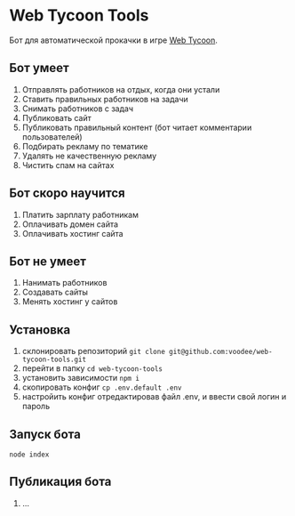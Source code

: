 # Web Tycoon Tools

Бот для автоматической прокачки в игре [Web Tycoon](https://game.web-tycoon.com).

## Бот умеет

1. Отправлять работников на отдых, когда они устали
2. Ставить правильных работников на задачи
3. Снимать работников с задач
4. Публиковать сайт
5. Публиковать правильный контент (бот читает комментарии пользователей)
6. Подбирать рекламу по тематике
7. Удалять не качественную рекламу
8. Чистить спам на сайтах

## Бот скоро научится

1. Платить зарплату работникам
2. Оплачивать домен сайта
3. Оплачивать хостинг сайта

## Бот не умеет

1. Нанимать работников
2. Создавать сайты
3. Менять хостинг у сайтов

## Установка

1. склонировать репозиторий `git clone git@github.com:voodee/web-tycoon-tools.git`
2. перейти в папку `cd web-tycoon-tools`
3. установить зависимости `npm i`
4. скопировать конфиг `cp .env.default .env`
5. настройить конфиг отредактировав файл .env, и ввести свой логин и пароль

## Запуск бота

`node index`

## Публикация бота

1. ...
